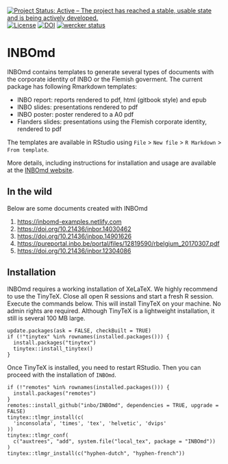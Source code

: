 [![Project Status: Active – The project has reached a stable, usable state and is being actively developed.](https://www.repostatus.org/badges/latest/active.svg)](https://www.repostatus.org/#active)
[![License](https://img.shields.io/badge/license-GPL--3-blue.svg?style=flat)](https://www.gnu.org/licenses/gpl-3.0.html)
[![DOI](https://zenodo.org/badge/66824259.svg)](https://zenodo.org/badge/latestdoi/66824259)
[![wercker status](https://app.wercker.com/status/9088599e5217a85e3ed003956a05e2ee/s/master "wercker status")](https://app.wercker.com/project/byKey/9088599e5217a85e3ed003956a05e2ee)

# INBOmd

INBOmd contains templates to generate several types of documents with the corporate identity of INBO or the Flemish goverment. The current package has following Rmarkdown templates:

- INBO report: reports rendered to pdf, html (gitbook style) and epub
- INBO slides: presentations rendered to pdf
- INBO poster: poster rendered to a A0 pdf
- Flanders slides: presentations using the Flemish corporate identity, rendered to pdf

The templates are available in RStudio using `File` > `New file` > `R Markdown` > `From template`.

More details, including instructions for installation and usage are available at the [INBOmd website](https://inbomd.netlify.com/articles/introduction.html).

## In the wild

Below are some documents created with INBOmd

1. https://inbomd-examples.netlify.com
1. https://doi.org/10.21436/inbor.14030462
1. https://doi.org/10.21436/inbop.14901626
1. https://pureportal.inbo.be/portal/files/12819590/rbelgium_20170307.pdf
1. https://doi.org/10.21436/inbor.12304086

## Installation

INBOmd requires a working installation of XeLaTeX. We highly recommend to use the TinyTeX. Close all open R sessions and start a fresh R session. Execute the commands below. This will install TinyTeX on your machine. No admin rights are required. Although TinyTeX is a lightweight installation, it still is several 100 MB large.

```{r eval = FALSE}
update.packages(ask = FALSE, checkBuilt = TRUE)
if (!"tinytex" %in% rownames(installed.packages())) {
  install.packages("tinytex")
  tinytex::install_tinytex()
}
```

Once TinyTeX is installed, you need to restart RStudio. Then you can proceed with the installation of `INBOmd`.

```{r eval = FALSE}
if (!"remotes" %in% rownames(installed.packages())) {
  install.packages("remotes")
}
remotes::install_github("inbo/INBOmd", dependencies = TRUE, upgrade = FALSE)
tinytex::tlmgr_install(c(
  'inconsolata', 'times', 'tex', 'helvetic', 'dvips'
))
tinytex::tlmgr_conf(
  c("auxtrees", "add", system.file("local_tex", package = "INBOmd"))
)
tinytex::tlmgr_install(c("hyphen-dutch", "hyphen-french"))
```
